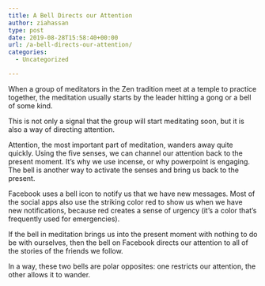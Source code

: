 ```yaml
---
title: A Bell Directs our Attention
author: ziahassan
type: post
date: 2019-08-28T15:58:40+00:00
url: /a-bell-directs-our-attention/
categories:
  - Uncategorized

---
```

When a group of meditators in the Zen tradition meet at a temple to practice together, the meditation usually starts by the leader hitting a gong or a bell of some kind. 

This is not only a signal that the group will start meditating soon, but it is also a way of directing attention.

Attention, the most important part of meditation, wanders away quite quickly. Using the five senses, we can channel our attention back to the present moment. It’s why we use incense, or why powerpoint is engaging. The bell is another way to activate the senses and bring us back to the present.

Facebook uses a bell icon to notify us that we have new messages. Most of the social apps also use the striking color red to show us when we have new notifications, because red creates a sense of urgency (it’s a color that’s frequently used for emergencies).

If the bell in meditation brings us into the present moment with nothing to do be with ourselves, then the bell on Facebook directs our attention to all of the stories of the friends we follow. 

In a way, these two bells are polar opposites: one restricts our attention, the other allows it to wander.